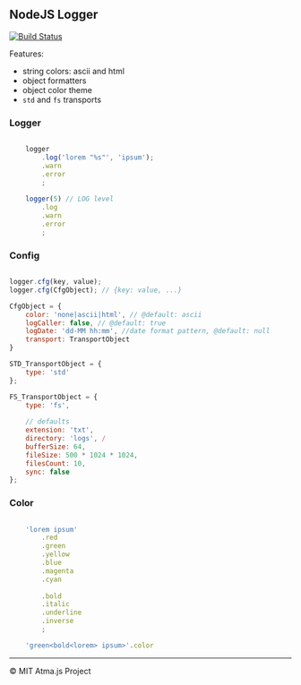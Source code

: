 NodeJS Logger
----
[![Build Status](https://travis-ci.org/atmajs/atma-logger.svg?branch=master)](https://travis-ci.org/atmajs/atma-logger)


Features:

- string colors: ascii and html
- object formatters
- object color theme
- `std` and `fs` transports


### Logger

```javascript

    logger
        .log('lorem "%s"', 'ipsum');
        .warn
        .error
        ;
        
    logger(5) // LOG level
        .log
        .warn
        .error
        ;

```


### Config

```javascript

logger.cfg(key, value);
logger.cfg(CfgObject); // {key: value, ...}

CfgObject = {
    color: 'none|ascii|html', // @default: ascii
    logCaller: false, // @default: true
    logDate: 'dd-MM hh:mm', //date format pattern, @default: null
    transport: TransportObject
}

STD_TransportObject = {
    type: 'std'
};

FS_TransportObject = {
    type: 'fs',
    
    // defaults
    extension: 'txt', 
    directory: 'logs', /
    bufferSize: 64,
    fileSize: 500 * 1024 * 1024,
    filesCount: 10,
    sync: false
};
```

### Color
```javascript

    'lorem ipsum'
        .red
		.green
		.yellow
		.blue
		.magenta
		.cyan
		
		.bold
		.italic
		.underline
		.inverse
        ;

    'green<bold<lorem> ipsum>'.color
```


----
© MIT
  Atma.js Project